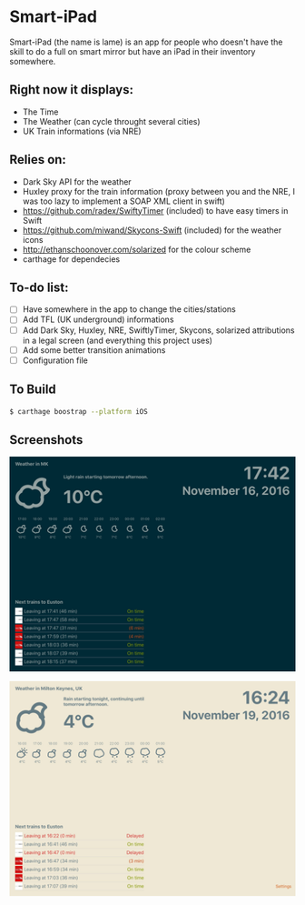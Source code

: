 # Smart-iPad

Smart-iPad (the name is lame) is an app for people who doesn't have the skill to do a full on smart mirror but have an iPad in their inventory somewhere.

## Right now it displays:
 - The Time
 - The Weather (can cycle throught several cities)
 - UK Train informations (via NRE) 
 
## Relies on:
  - Dark Sky API for the weather 
  - Huxley proxy for the train information (proxy between you and the NRE, I was too lazy to implement a SOAP XML client in swift)
  - https://github.com/radex/SwiftyTimer (included) to have easy timers in Swift
  - https://github.com/miwand/Skycons-Swift (included) for the weather icons
  - http://ethanschoonover.com/solarized for the colour scheme
  - carthage for dependecies
  
## To-do list:
 - [ ] Have somewhere in the app to change the cities/stations
 - [ ] Add TFL (UK underground) informations
 - [ ] Add Dark Sky, Huxley, NRE, SwiftlyTimer, Skycons, solarized attributions in a legal screen (and everything this project uses)
 - [ ] Add some better transition animations
 - [ ] Configuration file
 
## To Build

 ```bash
 $ carthage boostrap --platform iOS
 ``` 
 
## Screenshots 
![alt text](https://github.com/CharlesVu/Smart-iPad/raw/master/Screenshots/content_dark.jpg "Screenshot Dark")

![alt text](https://github.com/CharlesVu/Smart-iPad/raw/master/Screenshots/content_light.jpg "Screenshot Light")
